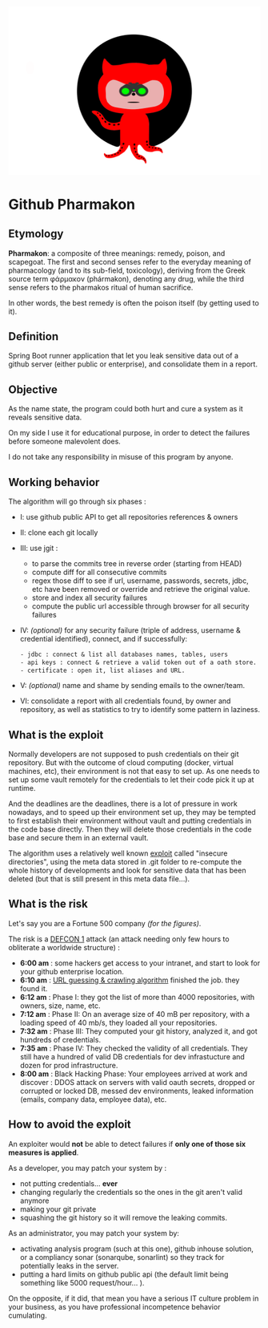 ![](https://raw.githubusercontent.com/camillewalim/cw-github-pharmacon/master/src/main/resources/github-pharmacon.svg)
# Github Pharmakon
## Etymology
**Pharmakon**: a composite of three meanings: remedy, poison, and scapegoat. 
The first and second senses refer to the everyday meaning of pharmacology (and to its sub-field, toxicology), 
deriving from the Greek source term φάρμακον (phármakon), denoting any drug, 
while the third sense refers to the pharmakos ritual of human sacrifice.

In other words, the best remedy is often the poison itself (by getting used to it).

## Definition
Spring Boot runner application that let you leak sensitive data out of a github server (either 
public or enterprise), and consolidate them in a report.

## Objective
As the name state, the program could both hurt and cure a system as it reveals sensitive 
data.

On my side I use it for educational purpose, in order to detect the failures before someone malevolent 
does. 

I do not take any responsibility in misuse of this program by anyone.

## Working behavior
The algorithm will go through six phases :
 - I: use github public API to get all repositories references & owners
 - II: clone each git locally
 - III: use jgit : 
    - to parse the commits tree in reverse order (starting from HEAD)
    - compute diff for all consecutive commits
    - regex those diff to see if url, username, passwords, secrets, jdbc, etc have been 
      removed or override and retrieve the original value.
    - store and index all security failures
    - compute the public url accessible through browser for all security failures
 - IV: *(optional)* for any security failure (triple of address, username & credential identified), 
   connect, and if successfully: 
   
	   - jdbc : connect & list all databases names, tables, users
	   - api keys : connect & retrieve a valid token out of a oath store.
	   - certificate : open it, list aliases and URL.
	   
 - V: *(optional)* name and shame by sending emails to the owner/team.
 - VI: consolidate a report with all credentials found, by owner and repository, as well 
   as statistics to try to identify some pattern in laziness. 

## What is the exploit
Normally developers are not supposed to push credentials on their git repository. 
But with the outcome of cloud computing (docker, virtual machines, etc), their environment 
is not that easy to set up. As one needs to set up some vault remotely for the credentials 
to let their code pick it up at runtime.

And the deadlines are the deadlines, there is a lot of pressure in work nowadays, and 
to speed up their environment set up, they may be tempted to first establish their 
environment without vault and putting credentials in the code base directly. Then they 
will delete those credentials in the code base and secure them in an external vault.

The algorithm uses a relatively well known [exploit](https://www.perforce.com/blog/vcs/how-secure-git) called 
"insecure directories", using the meta data stored in .git folder to re-compute 
the whole history of developments and look for sensitive data that has been deleted 
(but that is still present in this meta data file...).

## What is the risk
Let's say you are a Fortune 500 company *(for the figures)*. 

The risk is a [DEFCON 1](https://en.wikipedia.org/wiki/DEFCON) attack (an attack needing only few hours to obliterate a worldwide structure) :

 - __6:00 am__ : some hackers get access to your intranet, and start to look for your 
   github enterprise location.
 - __6:10 am__ : [URL guessing & crawling algorithm](https://books.google.com.hk/books?id=qLzoWKp2JHcC&pg=PA428&lpg=PA428&dq=url+guessing&source=bl&ots=JhxqilFJEU&sig=ACfU3U00dB_Lr5L6kx9gawt-7MvHUg48xg&hl=en&sa=X&ved=2ahUKEwih8L6I17jpAhUDE6YKHc-cBM0Q6AEwCXoECAoQAQ#v=onepage&q=url%20guessing&f=false) finished the job. they found it. 
 - __6:12 am__ : Phase I:  they got the list of more than 4000 repositories, with owners, size, 
   name, etc. 
 - __7:12 am__ : Phase II: On an average size of 40 mB per repository, with a loading speed of 40 mb/s, they loaded 
   all your repositories. 
 - __7:32 am__ : Phase III: They computed your git history, analyzed it, and 
   got hundreds of credentials.
 - __7:35 am__ : Phase IV: They checked the validity of all credentials. They still 
   have a hundred of valid DB credentials for dev infrastucture and dozen for prod infrastructure.
 - __8:00 am__ : Black Hacking Phase: Your employees arrived at work and discover : 
   DDOS attack on servers with valid oauth secrets, dropped or corrupted or locked DB, 
   messed dev environments, leaked information (emails, company data, employee data), etc. 
    
     

## How to avoid the exploit
An exploiter would **not** be able to detect failures if **only one of those six measures is applied**.

As a developer, you may patch your system by :
 - not putting credentials... **ever**
 - changing regularly the credentials so the ones in the git aren't valid anymore
 - making your git private
 - squashing the git history so it will remove the leaking commits. 

As an administrator, you may patch your system by:
 - activating analysis program (such at this one), github inhouse solution, or a compliancy sonar (sonarqube, 
   sonarlint) so they track for potentially leaks in the server.
 - putting a hard limits on github public api (the default limit being something like 
   5000 request/hour... ).

On the opposite, if it did, that mean you have a serious IT culture problem in your 
business, as you have professional incompetence behavior cumulating.
